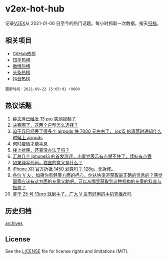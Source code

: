 # v2ex-hot-hub

 记录[V2EX](https://www.v2ex.com/)从 2021-01-06 日至今的热门话题。每小时抓取一次数据，按天[归档](archives)。
 
 ## 相关项目

- [GitHub热榜](https://github.com/snaildev/github-hot-hub)
- [知乎热榜](https://github.com/snaildev/zhihu-hot-hub)
- [微博热榜](https://github.com/snaildev/weibo-hot-hub)
- [头条热榜](https://github.com/snaildev/toutiao-hot-hub)
- [抖音热榜](https://github.com/snaildev/douyin-hot-hub)


 `更新时间：2021-09-22 15:05:01 +0800`

## 热议话题

1. [钟文泽已经发 13 pro 实测视频了](https://www.v2ex.com/t/803232)
1. [决赛圈了，这两个户型怎么选择？](https://www.v2ex.com/t/803215)
1. [迫于我已经丢了很多个 airpods 快 7000 元左右了， ios15 的遗落时通知什么时候上 airpods](https://www.v2ex.com/t/803252)
1. [何时疫情才能平息](https://www.v2ex.com/t/803300)
1. [楼上扰民，还真没办法了吗？](https://www.v2ex.com/t/803299)
1. [汇总几个 iphone13 的首发测评，小屏党表示有点绷不住了，续航有点香](https://www.v2ex.com/t/803266)
1. [如果纯写代码，独显的意义是什么？](https://www.v2ex.com/t/803246)
1. [iPhone XR 官方折抵 1450 划算吗？ 128g，无拆修。](https://www.v2ex.com/t/803218)
1. [各位 V 友，如果你有健康方面的担心，你从啥渠道获取最正确的信息的？感觉国家应该有这方面的专家义助吧，可以从哪里获取到这种机构的专家的科普与指导？](https://www.v2ex.com/t/803219)
1. [鉴于 25 号 13pro 就到手了，广大 V 友有好用的手机壳推荐吗](https://www.v2ex.com/t/803288)

## 历史归档

[archives](archives)

## License

See the [LICENSE](LICENSE) file for license rights and limitations (MIT).
